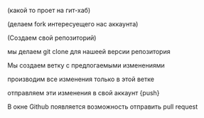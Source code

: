 (какой то проет на гит-хаб)

(делаем fork интересуещего нас аккаунта)

(Создаем свой репозиторий)

мы делаем git clone для нашеей версии репозитория

Мы создаем ветку с предлогаемыми изменениями

производим все изменения только в этой ветке 

отправляем эти изменения в свой аккаунт {push}

В окне Github появляется возможность отправить pull request